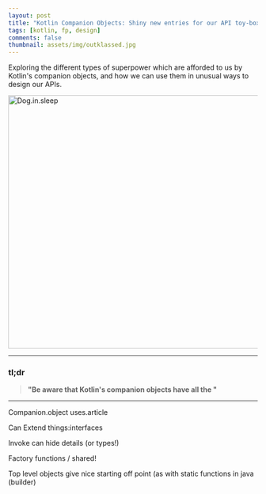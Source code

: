 ```yaml
---
layout: post
title: "Kotlin Companion Objects: Shiny new entries for our API toy-box"
tags: [kotlin, fp, design]
comments: false
thumbnail: assets/img/outklassed.jpg
---
```


Exploring the different types of superpower which are afforded to us by Kotlin's companion objects, and how we can use them in unusual ways to design our APIs.

<a title="Photo by PIXNIO @ https://pixnio.com/objects/toys/giant-robot-exhibition"><img width="512" alt="Dog.in.sleep" src="../../../assets/img/toys.jpg"></a>

<hr/>

### tl;dr
> **"Be aware that Kotlin's companion objects have all the "**

<hr/>


Companion.object uses.article

Can Extend things:interfaces

Invoke can hide details (or types!)

Factory functions / shared!

Top level objects give nice starting off point (as with static functions in java (builder)

